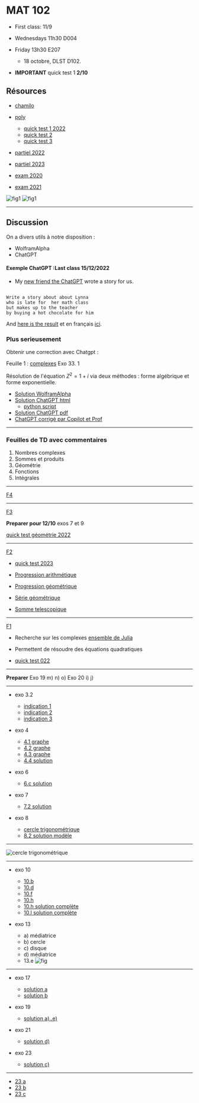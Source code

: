 # MAT 102

- First class: 11/9
- Wednesdays 11h30 D004
- Friday 13h30 E207
    -  18 octobre, DLST D102.

- **IMPORTANT** quick test 1 **2/10**

<!-- **IMPORTANT Quick test 1 le 5/10** -->


## Résources 

- [chamilo](https://chamilo.univ-grenoble-alpes.fr/courses/GBX1MT12/)
- [poly](./polyMAT102-main.pdf) 
    - [quick test 1 2022](./quick_test.pdf)
    - [quick test 2](qt2.pdf)
    - [quick test 3](qt3.pdf)


- [partiel 2022](./2022-novembre-V2.pdf)
- [partiel 2023](./2023-octobre.pdf)

- [exam 2020](./MAT102_Examen_Session1_2020-2021.pdf)
- [exam 2021](./MAT102_Examen_Session1_2021-2022.pdf)


![fig1](./fig_2022.png)
![fig1](./fig_2023.png)



---

## Discussion 

On a divers utils à notre disposition :

- WolframAlpha
- ChatGPT

#### Exemple ChatGPT :Last class 15/12/2022 
- My [new friend the ChatGPT](https://chat.openai.com/chat) wrote a story for us.

```

Write a story about about Lynna 
who is late for  her math class 
but makes up to the teacher 
by buying a hot chocolate for him

```

And [here is the result](./story.md)
et en français [ici](./story_french.md).

### Plus serieusement 

Obtenir une correction avec Chatgpt :

Feuille 1 : [complexes](./Fiche1-complexes.pdf)
Exo 33. 1

Résolution de l'équation $Z^2 = 1 + i$ via deux méthodes : forme algébrique et forme exponentielle.


- [Solution WolframAlpha](https://www.wolframalpha.com/input/?i=solve+z%5E2+%3D+1+%2B+i)
- [Solution ChatGPT html](./chatgpt.html)
    - [python script](./clean_gpt.md)
- [Solution ChatGPT pdf](./chatgpt.pdf)
- [ChatGPT corrigé par Copilot et Prof](./chatgpt_corrected.html)

---

### Feuilles de TD avec commentaires

1. Nombres complexes
1. Sommes et produits
1. Géométrie 
1. Fonctions 
1. Intégrales 

 <!-- 16-17 -->

<!-- 15.5 /16 -->


<!-- **nombres complexes** -->

<!-- - [lapin de Douady](https://youtu.be/JttLtB0Gkdk ) -->
<!-- <!-1- - [mandelbrottle](https://github.com/macbuse/Mandelbrottle/blob/master/mandelbrotlle_coke.ipynb) -1-> -->

<!-- --- -->


<!-- --- -->

<!-- [F5](./Fiche5-integrales.pdf) -->

<!-- - [exo 5](./Fiche5Ex5.pdf) -->
<!-- - [exo 6](./Fiche5Ex6.pdf) -->
<!-- - [exo 7](./Fiche5Ex7.pdf) -->
<!-- - [exo 8b](https://www.wolframalpha.com/input?i=primitive++sqrt%28t%5E2+-+4%29) -->
<!-- - [exo 8c](https://www.wolframalpha.com/input?i=primitive++sqrt%289+-+4t%5E2%29) -->
<!-- - [exo 11d](https://www.wolframalpha.com/input?i=primitive+1%2F%28x%5E2+-+3x+%2B+2%29) -->
<!-- - [exo 12e](https://www.wolframalpha.com/input?i=primitive++exp%28x%29+cos%28x%29) -->
<!-- - [exo 12h](https://www.wolframalpha.com/input?i=primitive++exp%28x%29+%28x%5E2+%2B+x+%2B+1%29) -->
<!-- - [exo 14](https://www.wolframalpha.com/input?i=primitive+sin%5E3%28x%29) -->

<!-- --- -->

---

[F4](./Fiche4-fonctions.pdf)

---

<!-- --- -->

[F3](./Fiche3-geometrie.pdf)

**Preparer pour 12/10** exos 7 et 9

[quick test géométrie 2022](./qt3.pdf)

---

[F2](./Fiche2-sommes-produits.pdf)

<!-- **Preparer pour 5/10** -->


- [quick test 2023](./qt2.pdf)

- [Progression arithmétique](https://fr.wikipedia.org/wiki/Suite_arithm%C3%A9tique)
- [Progression géométrique](https://fr.wikipedia.org/wiki/Suite_g%C3%A9om%C3%A9trique)
- [Série géométrique](https://fr.wikipedia.org/wiki/S%C3%A9rie_g%C3%A9om%C3%A9trique)
- [Somme telescopique](https://fr.wikipedia.org/wiki/Somme_t%C3%A9lescopique)


---

[F1](./Fiche1-complexes.pdf)

- Recherche sur les complexes [ensemble de Julia](https://fr.wikipedia.org/wiki/Ensemble_de_Julia)
- Permettent de résoudre des équations quadratiques

- [quick test 022](./quick_test.pdf)

---

<!-- **Preparer** Exos 16,18 -->

**Preparer** 
Exo 19 m) n) o)
Exo 20 i) j)

<!-- **Verifier** vos réponses avec WolframAlpha :  exemples -->

<!-- - [question 10 a](https://www.wolframalpha.com/input?i=simplify+%281+%2B+i%29%5E2) -->
<!-- - [question 10 e](https://www.wolframalpha.com/input?i=simplify+%281+%2B+2i%29%283+%2B+4i%29+) -->


---

- exo 3.2
    - [indication
    1](https://www.wolframalpha.com/input?i=simplify+2%2F%285+-+sqrt%282%29%29)
    - [indication
    2](https://www.wolframalpha.com/input?i=simplify+5%2F%283+%2B+sqrt%282%29%29)
    - [indication
    3](https://www.wolframalpha.com/input?i=simplify+4%2F%282+-+sqrt%282%29%29)

- exo 4
    - [4.1 graphe](https://www.wolframalpha.com/input?i=plot+3x%5E2%E2%88%92x%2B2+)
    - [4.2 graphe](https://www.wolframalpha.com/input?i=plot+-5x%5E2%E2%88%929x%2B2+)
    - [4.3 graphe](https://www.wolframalpha.com/input?i=plot++3x%5E2%E2%88%924x%2B1)
    - [4.4 solution ](./sol_1_4.html)

- exo 6
    - [6.c solution](./sol_1_6_c.html)

- exo 7
    - [7.2 solution](./sol_1_7_2.html)

- exo 8
    - [cercle trigonométrique](https://fr.wikipedia.org/wiki/Cercle_trigonom%C3%A9trique)
    - [8.2 solution modèle](./sol_1_8_2.html)

---

![cercle trigonométrique](./Unit_circle_angles_color.svg)


---

- exo 10
    - [10.b](https://www.wolframalpha.com/input?i=simplify+%282-i%29%5E2)
    - [10.d](https://www.wolframalpha.com/input?i=simplify+%281-+i%29%282%2Bi%29)
    - [10.f](https://www.wolframalpha.com/input?i=simplify+%281-3i%29%285-2i%29)
    - [10.h](https://www.wolframalpha.com/input?i=simplify+%283%2Bi%29%5E3)
    - [10.h solution complète](./sol_1_10_h.html)
    - [10.l solution complète](./sol_1_10_l.html)


- exo 13
    - a) médiatrice
    - b) cercle
    - c) disque
    - d) médiatrice
    - 13.e ![fig](./1_13e.png)

---

- exo 17
    - [solution a](./sol_17_a.html)
    - [solution b](./sol_17_b.html)


- exo 19
    - [solution a)..e)](./sol_1_19.pdf)

- exo 21
    - [solution d)](./sol_1_21_d.html)

- exo 23
    - [solution c)](./sol_1_23_c.html)

<!-- ### exos avec commentaires -->

<!-- **Exo 4** -->

<!-- 1. pas de solution -->
<!-- 1. [solve −5x^2−9x+2 = 0](https://www.wolframalpha.com/input?i=solve++%E2%88%925x%5E2%E2%88%929x%2B2) -->
<!-- 1. [solve  1/3 x^2−2x+3 = 0](https://www.wolframalpha.com/input?i=solve++1%2F3+x%5E2%E2%88%922x%2B3+%3D+0) -->
<!-- 1. [ −4x+3x^2+1 = 0](https://www.wolframalpha.com/input?i=solve+++%E2%88%924x%2B3x%5E2%2B1+%3D+0) -->


<!-- Distance AB = longueur du vecteur A - B (et du B - A) -->

<!-- 1. [(2, 1)  - (−1, 2)](https://www.wolframalpha.com/input?i=%282%2C+1%29++-+%28%E2%88%921%2C+2%29) -->
<!-- 1. [(5, −3)  - (3, -->
<!-- 1)](https://www.wolframalpha.com/input?i=%285%2C+%E2%88%923%29++-+%283%2C+1%29) -->

---


<!-- **1.3.1.2 Calcul des racines carrées via la forme algébrique** -->

<!-- - [11 e](https://www.wolframalpha.com/input?i=solve+++z%5E2+%3D+8+%E2%88%92+6i) -->
<!-- - [11 f](https://www.wolframalpha.com/input?i=solve+++z%5E2+%3D++%E2%88%923+%2B+4i) -->
<!-- - [11 g](https://www.wolframalpha.com/input?i=solve+++z%5E2+%3D++%3D+7+%2B+24i) -->
<!-- - [11 h](https://www.wolframalpha.com/input?i=solve+++z%5E2+%3D++%3D+9+%2B40+i) -->

<!-- **1.3.2 Résolution d’une équation du second degré dans C** -->

- [23 a](https://www.wolframalpha.com/input?i=solve+z%5E2+%2B+%281+%E2%88%92+5i%29z+%2B+2i+%E2%88%92+6+%3D+0)
- [23 b](https://www.wolframalpha.com/input?i=solve++z%5E2+%E2%88%92+%283+%2B+4i%29z+%2B+7i+%E2%88%92+1+%3D)
- [23 c](https://www.wolframalpha.com/input?i=solve++2z%5E2+%2B+%285+%2B+i%29z+%2B+2+%2B+2i+%3D+0)



